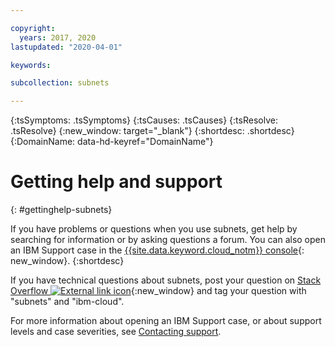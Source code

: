 ```yaml
---

copyright:
  years: 2017, 2020
lastupdated: "2020-04-01"

keywords: 

subcollection: subnets

---
```



{:tsSymptoms: .tsSymptoms}
{:tsCauses: .tsCauses}
{:tsResolve: .tsResolve}
{:new_window: target="_blank"}
{:shortdesc: .shortdesc}
{:DomainName: data-hd-keyref="DomainName"}

# Getting help and support
{: #gettinghelp-subnets}

If you have problems or questions when you use subnets, get help by searching for information or by asking questions a forum. You can also open an IBM Support case in the [{{site.data.keyword.cloud_notm}} console](https://{DomainName}/){: new_window}.
{:shortdesc}

If you have technical questions about subnets, post your question on [Stack Overflow ![External link icon](../../icons/launch-glyph.svg "External link icon")](https://stackoverflow.com/search?q=subnets+ibm-cloud){:new_window} and tag your question with "subnets" and "ibm-cloud".

For more information about opening an IBM Support case, or about support levels and case severities, see [Contacting support](/docs/get-support).
